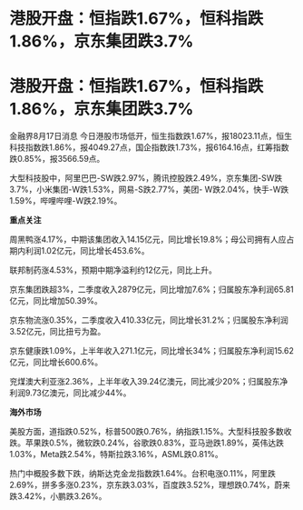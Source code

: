 # 港股开盘：恒指跌1.67%，恒科指跌1.86%，京东集团跌3.7%

# 港股开盘：恒指跌1.67%，恒科指跌1.86%，京东集团跌3.7%

金融界8月17日消息
今日港股市场低开，恒生指数跌1.67%，报18023.11点，恒生科技指数跌1.86%，报4049.27点，国企指数跌1.73%，报6164.16点，红筹指数跌0.85%，报3566.59点。

大型科技股中，阿里巴巴-SW跌2.97%，腾讯控股跌2.49%，京东集团-SW跌3.7%，小米集团-W跌1.53%，网易-S跌2.77%，美团-
W跌2.04%，快手-W跌1.59%，哔哩哔哩-W跌2.19%。

**重点关注**

周黑鸭涨4.17%，中期该集团收入14.15亿元，同比增长19.8%；母公司拥有人应占期内利润1.02亿元，同比增长453.6%。

联邦制药涨4.53%，预期中期净溢利约12亿元，同比上升。

京东集团跌超3%，二季度收入2879亿元，同比增加7.6%；归属股东净利润65.81亿元，同比增加50.39%。

京东物流涨0.35%，二季度收入410.33亿元，同比增长31.2%；归属股东净利润3.52亿元，同比扭亏为盈。

京东健康跌1.09%，上半年收入271.1亿元，同比增长34%；归属股东净利润15.62亿元，同比增长600.6%。

兖煤澳大利亚涨2.36%，上半年收入39.24亿澳元，同比减少20%；归属股东净利润9.73亿澳元，同比减少44%。

**海外市场**

美股方面，道指跌0.52%，标普500跌0.76%，纳指跌1.15%。大型科技股多数收跌。苹果跌0.5%，微软跌0.24%，谷歌跌0.83%，亚马逊跌1.89%，英伟达跌1.03%，Meta跌2.54%，特斯拉跌3.16%，ASML跌0.81%。

热门中概股多数下跌，纳斯达克金龙指数跌1.64%。台积电涨0.11%，阿里跌2.69%，拼多多涨0.23%，京东跌3.03%，百度跌3.52%，理想跌0.74%，蔚来跌3.42%，小鹏跌3.26%。

